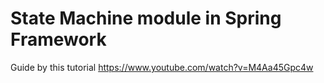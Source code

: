 # State Machine module in Spring Framework

Guide by this tutorial https://www.youtube.com/watch?v=M4Aa45Gpc4w
